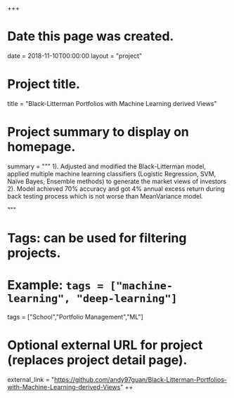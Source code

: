 +++
# Date this page was created.
date = 2018-11-10T00:00:00
layout = "project"

# Project title.
title = "Black-Litterman Portfolios with Machine Learning derived Views"

# Project summary to display on homepage.
summary = """
 1). Adjusted and modified the Black-Litterman model, applied multiple machine learning classifiers (Logistic Regression, SVM, Naïve Bayes, Ensemble methods) to generate the market views of investors<br>
 2). Model achieved 70% accuracy and got 4% annual excess return during back testing process which is not worse than MeanVariance model.
 
 """

# Tags: can be used for filtering projects.
# Example: `tags = ["machine-learning", "deep-learning"]`
tags = ["School","Portfolio Management","ML"]

# Optional external URL for project (replaces project detail page).
external_link = "https://github.com/andy97guan/Black-Litterman-Portfolios-with-Machine-Learning-derived-Views"
++
